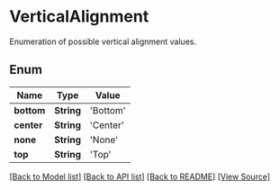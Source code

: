 # VerticalAlignment
Enumeration of possible vertical alignment values.

## Enum
Name | Type | Value
------------ | ------------- | -------------
**bottom** | **String** | 'Bottom'
**center** | **String** | 'Center'
**none** | **String** | 'None'
**top** | **String** | 'Top'

[[Back to Model list]](../README.md#documentation-for-models) [[Back to API list]](../README.md#documentation-for-api-endpoints) [[Back to README]](../README.md) [[View Source]](../AsposePdfCloud/Models/VerticalAlignment.ts)

